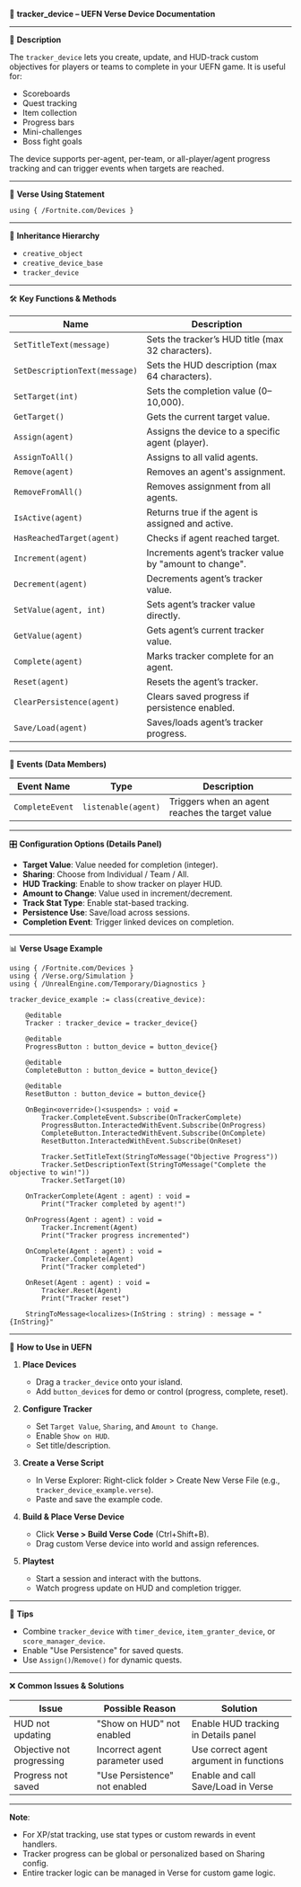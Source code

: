 📘 **tracker_device – UEFN Verse Device Documentation**

---

🔹 **Description**

The `tracker_device` lets you create, update, and HUD-track custom objectives for players or teams to complete in your UEFN game. It is useful for:
- Scoreboards
- Quest tracking
- Item collection
- Progress bars
- Mini-challenges
- Boss fight goals

The device supports per-agent, per-team, or all-player/agent progress tracking and can trigger events when targets are reached.

---

🧱 **Verse Using Statement**
```verse
using { /Fortnite.com/Devices }
```

---

🔗 **Inheritance Hierarchy**
- `creative_object`
- `creative_device_base`
- `tracker_device`

---

🛠️ **Key Functions & Methods**

| Name                    | Description                                                |
|-------------------------|------------------------------------------------------------|
| `SetTitleText(message)` | Sets the tracker’s HUD title (max 32 characters).           |
| `SetDescriptionText(message)` | Sets the HUD description (max 64 characters).          |
| `SetTarget(int)`        | Sets the completion value (0–10,000).                     |
| `GetTarget()`           | Gets the current target value.                             |
| `Assign(agent)`         | Assigns the device to a specific agent (player).           |
| `AssignToAll()`         | Assigns to all valid agents.                               |
| `Remove(agent)`         | Removes an agent's assignment.                             |
| `RemoveFromAll()`       | Removes assignment from all agents.                        |
| `IsActive(agent)`       | Returns true if the agent is assigned and active.          |
| `HasReachedTarget(agent)` | Checks if agent reached target.                        |
| `Increment(agent)`      | Increments agent’s tracker value by "amount to change".    |
| `Decrement(agent)`      | Decrements agent’s tracker value.                         |
| `SetValue(agent, int)`  | Sets agent’s tracker value directly.                      |
| `GetValue(agent)`       | Gets agent’s current tracker value.                        |
| `Complete(agent)`       | Marks tracker complete for an agent.                      |
| `Reset(agent)`          | Resets the agent’s tracker.                               |
| `ClearPersistence(agent)` | Clears saved progress if persistence enabled.           |
| `Save/Load(agent)`      | Saves/loads agent’s tracker progress.                    |

---

🧹 **Events (Data Members)**

| Event Name        | Type               | Description                                     |
|-------------------|--------------------|-------------------------------------------------|
| `CompleteEvent`   | `listenable(agent)`| Triggers when an agent reaches the target value |

---

🎛 **Configuration Options (Details Panel)**

- **Target Value**: Value needed for completion (integer).
- **Sharing**: Choose from Individual / Team / All.
- **HUD Tracking**: Enable to show tracker on player HUD.
- **Amount to Change**: Value used in increment/decrement.
- **Track Stat Type**: Enable stat-based tracking.
- **Persistence Use**: Save/load across sessions.
- **Completion Event**: Trigger linked devices on completion.

---

📊 **Verse Usage Example**
```verse
using { /Fortnite.com/Devices }
using { /Verse.org/Simulation }
using { /UnrealEngine.com/Temporary/Diagnostics }

tracker_device_example := class(creative_device):

    @editable
    Tracker : tracker_device = tracker_device{}

    @editable
    ProgressButton : button_device = button_device{}

    @editable
    CompleteButton : button_device = button_device{}

    @editable
    ResetButton : button_device = button_device{}

    OnBegin<override>()<suspends> : void =
        Tracker.CompleteEvent.Subscribe(OnTrackerComplete)
        ProgressButton.InteractedWithEvent.Subscribe(OnProgress)
        CompleteButton.InteractedWithEvent.Subscribe(OnComplete)
        ResetButton.InteractedWithEvent.Subscribe(OnReset)

        Tracker.SetTitleText(StringToMessage("Objective Progress"))
        Tracker.SetDescriptionText(StringToMessage("Complete the objective to win!"))
        Tracker.SetTarget(10)

    OnTrackerComplete(Agent : agent) : void =
        Print("Tracker completed by agent!")

    OnProgress(Agent : agent) : void =
        Tracker.Increment(Agent)
        Print("Tracker progress incremented")

    OnComplete(Agent : agent) : void =
        Tracker.Complete(Agent)
        Print("Tracker completed")

    OnReset(Agent : agent) : void =
        Tracker.Reset(Agent)
        Print("Tracker reset")

    StringToMessage<localizes>(InString : string) : message = "{InString}"
```

---

📃 **How to Use in UEFN**

1. **Place Devices**
    - Drag a `tracker_device` onto your island.
    - Add `button_device`s for demo or control (progress, complete, reset).

2. **Configure Tracker**
    - Set `Target Value`, `Sharing`, and `Amount to Change`.
    - Enable `Show on HUD`.
    - Set title/description.

3. **Create a Verse Script**
    - In Verse Explorer: Right-click folder > Create New Verse File (e.g., `tracker_device_example.verse`).
    - Paste and save the example code.

4. **Build & Place Verse Device**
    - Click **Verse > Build Verse Code** (Ctrl+Shift+B).
    - Drag custom Verse device into world and assign references.

5. **Playtest**
    - Start a session and interact with the buttons.
    - Watch progress update on HUD and completion trigger.

---

🧠 **Tips**

- Combine `tracker_device` with `timer_device`, `item_granter_device`, or `score_manager_device`.
- Enable "Use Persistence" for saved quests.
- Use `Assign()`/`Remove()` for dynamic quests.

---

❌ **Common Issues & Solutions**

| Issue                   | Possible Reason                    | Solution                                |
|-------------------------|-------------------------------------|-----------------------------------------|
| HUD not updating        | "Show on HUD" not enabled           | Enable HUD tracking in Details panel    |
| Objective not progressing | Incorrect agent parameter used     | Use correct agent argument in functions |
| Progress not saved      | "Use Persistence" not enabled       | Enable and call Save/Load in Verse      |

---

**Note**:
- For XP/stat tracking, use stat types or custom rewards in event handlers.
- Tracker progress can be global or personalized based on Sharing config.
- Entire tracker logic can be managed in Verse for custom game logic.

